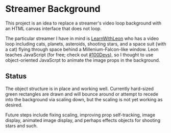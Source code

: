 # Streamer Background

This project is an idea to replace a streamer's video loop background
with an HTML canvas interface that does not loop.

The particular streamer I have in mind is
[LearnWithLeon](https://www.twitch.tv/learnwithleon) who has a
video loop including cats, planets, asteroids, shooting stars,
and a space suit (with a cat) flying through space behind a
Millenium-Falcon-like window. Leon teaches JavaScript (for free; check
out [#100Devs](https://leonnoel.com/100devs/)), so I thought to use
object-oriented JavaScrpt to animate the image props in the background.

## Status

The object structure is in place and working well. Currently hard-sized
green rectangles are drawn and will bounce around or attempt to recede
into the background via scaling down, but the scaling is not yet working
as desired.

Future steps include fixing scaling, improving prop self-tracking,
image display, animated image display, and perhaps effects objects for
shooting stars and such.

